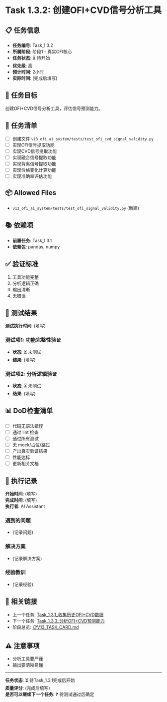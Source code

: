 # Task 1.3.2: 创建OFI+CVD信号分析工具

## 📋 任务信息
- **任务编号**: Task_1.3.2
- **所属阶段**: 阶段1 - 真实OFI核心
- **任务状态**: ⏳ 待开始
- **优先级**: 高
- **预计时间**: 2小时
- **实际时间**: (完成后填写)

## 🎯 任务目标
创建OFI+CVD信号分析工具，评估信号预测能力。

## 📝 任务清单
- [ ] 创建文件 `v13_ofi_ai_system/tests/test_ofi_cvd_signal_validity.py`
- [ ] 实现OFI信号提取功能
- [ ] 实现CVD信号提取功能
- [ ] 实现融合信号提取功能
- [ ] 实现背离信号提取功能
- [ ] 实现价格变化计算功能
- [ ] 实现准确率评估功能

## 📦 Allowed Files
- `v13_ofi_ai_system/tests/test_ofi_signal_validity.py` (新建)

## 📚 依赖项
- **前置任务**: Task_1.3.1
- **依赖包**: pandas, numpy

## ✅ 验证标准
1. 工具功能完整
2. 分析逻辑正确
3. 输出清晰
4. 无错误

## 🧪 测试结果
**测试执行时间**: (填写)

### 测试项1: 功能完整性验证
- **状态**: ⏳ 未测试
- **结果**: (填写)

### 测试项2: 分析逻辑验证
- **状态**: ⏳ 未测试
- **结果**: (填写)

## 📊 DoD检查清单
- [ ] 代码无语法错误
- [ ] 通过 lint 检查
- [ ] 通过所有测试
- [ ] 无 mock/占位/跳过
- [ ] 产出真实验证结果
- [ ] 性能达标
- [ ] 更新相关文档

## 📝 执行记录
**开始时间**: (填写)  
**完成时间**: (填写)  
**执行者**: AI Assistant

### 遇到的问题
- (记录问题)

### 解决方案
- (记录解决方案)

### 经验教训
- (记录经验)

## 🔗 相关链接
- 上一个任务: [Task_1.3.1_收集历史OFI+CVD数据](./Task_1.3.1_收集历史OFI+CVD数据.md)
- 下一个任务: [Task_1.3.3_分析OFI+CVD预测能力](./Task_1.3.3_分析OFI+CVD预测能力.md)
- 阶段总览: [📋V13_TASK_CARD.md](../../📋V13_TASK_CARD.md)

## ⚠️ 注意事项
- 分析工具要严谨
- 输出要清晰易懂

---
**任务状态**: ⏳ 待Task_1.3.1完成后开始  
**质量评分**: (完成后填写)  
**是否可以继续下一个任务**: ❓ 待测试通过后确定

